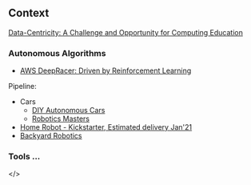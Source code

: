 ## Context

[Data-Centricity: A Challenge and Opportunity for Computing Education](https://cs.brown.edu/~sk/Publications/Papers/Published/kf-data-centric/paper.pdf)

### Autonomous Algorithms

* [AWS DeepRacer: Driven by Reinforcement Learning](https://www.aws.training/Details/eLearning?id=32143)

Pipeline:
* Cars
  * [DIY Autonomous Cars](https://diyrobocars.com/)
  * [Robotics Masters](https://www.roboticsmasters.co/)
* [Home Robot - Kickstarter, Estimated delivery Jan'21](https://ximpatico.com/)
* [Backyard Robotics](https://backyardrobotics.eu/)

### Tools ...

</>
